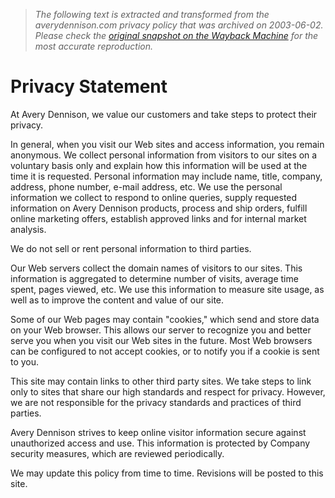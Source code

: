 > *The following text is extracted and transformed from the averydennison.com privacy policy that was archived on 2003-06-02. Please check the [original snapshot on the Wayback Machine](https://web.archive.org/web/20030602181553id_/http%3A//www.averydennison.com/corporate.nsf/PG/PrivacyStatement%3FOpenDocument) for the most accurate reproduction.*

# Privacy Statement

At Avery Dennison, we value our customers and take steps to protect their privacy. 

In general, when you visit our Web sites and access information, you remain anonymous. We collect personal information from visitors to our sites on a voluntary basis only and explain how this information will be used at the time it is requested. Personal information may include name, title, company, address, phone number, e-mail address, etc. We use the personal information we collect to respond to online queries, supply requested information on Avery Dennison products, process and ship orders, fulfill online marketing offers, establish approved links and for internal market analysis. 

We do not sell or rent personal information to third parties. 

Our Web servers collect the domain names of visitors to our sites. This information is aggregated to determine number of visits, average time spent, pages viewed, etc. We use this information to measure site usage, as well as to improve the content and value of our site. 

Some of our Web pages may contain "cookies," which send and store data on your Web browser. This allows our server to recognize you and better serve you when you visit our Web sites in the future. Most Web browsers can be configured to not accept cookies, or to notify you if a cookie is sent to you. 

This site may contain links to other third party sites. We take steps to link only to sites that share our high standards and respect for privacy. However, we are not responsible for the privacy standards and practices of third parties. 

Avery Dennison strives to keep online visitor information secure against unauthorized access and use. This information is protected by Company security measures, which are reviewed periodically. 

We may update this policy from time to time. Revisions will be posted to this site.
